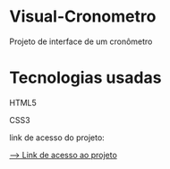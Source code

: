 # Visual-Cronometro

Projeto de interface de um cronômetro

# Tecnologias usadas
HTML5 

CSS3


link de acesso do projeto: 

<a href="https://edilangomes.github.io/Visual-Cronometro/" target="_blank">--> Link de acesso ao projeto</a>


